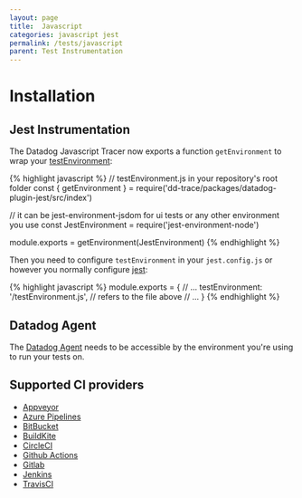 ```yaml
---
layout: page
title:  Javascript
categories: javascript jest
permalink: /tests/javascript
parent: Test Instrumentation
---
```


# Installation

## Jest Instrumentation

The Datadog Javascript Tracer now exports a function `getEnvironment` to wrap your [testEnvironment](https://jestjs.io/docs/en/configuration#testenvironment-string):

{% highlight javascript %}
// testEnvironment.js in your repository's root folder
const { getEnvironment } = require('dd-trace/packages/datadog-plugin-jest/src/index')

// it can be jest-environment-jsdom for ui tests or any other environment you use
const JestEnvironment = require('jest-environment-node') 

module.exports = getEnvironment(JestEnvironment)
{% endhighlight %}


Then you need to configure `testEnvironment` in your `jest.config.js` or however you normally configure [jest](https://jestjs.io/docs/en/configuration):

{% highlight javascript %}
module.exports = {
  // ...
  testEnvironment: '<rootDir>/testEnvironment.js', // refers to the file above
  // ...
}
{% endhighlight %}

## Datadog Agent 

The [Datadog Agent](https://docs.datadoghq.com/agent/) needs to be accessible by the environment you're using to run your tests on.

## Supported CI providers

* [Appveyor](https://www.appveyor.com/)
* [Azure Pipelines](https://azure.microsoft.com/en-us/services/devops/pipelines/)
* [BitBucket](https://bitbucket.org/)
* [BuildKite](https://buildkite.com/)
* [CircleCI](https://circleci.com/)
* [Github Actions](https://github.com/features/actions)
* [Gitlab](https://docs.gitlab.com/ee/ci/)
* [Jenkins](https://www.jenkins.io/)
* [TravisCI](https://travis-ci.org/)